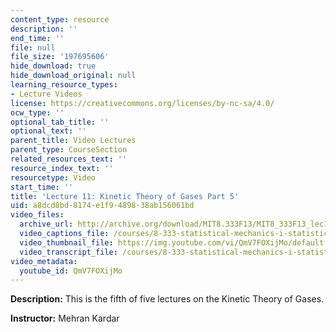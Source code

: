 ```yaml
---
content_type: resource
description: ''
end_time: ''
file: null
file_size: '197695606'
hide_download: true
hide_download_original: null
learning_resource_types:
- Lecture Videos
license: https://creativecommons.org/licenses/by-nc-sa/4.0/
ocw_type: ''
optional_tab_title: ''
optional_text: ''
parent_title: Video Lectures
parent_type: CourseSection
related_resources_text: ''
resource_index_text: ''
resourcetype: Video
start_time: ''
title: 'Lecture 11: Kinetic Theory of Gases Part 5'
uid: a8dcd8bd-8174-e1f9-4898-38ab156061bd
video_files:
  archive_url: http://archive.org/download/MIT8.333F13/MIT8_333F13_lec11_300k.mp4
  video_captions_file: /courses/8-333-statistical-mechanics-i-statistical-mechanics-of-particles-fall-2013/7100fb32a59a5d52a68570fd5d723082_QmV7FOXijMo.vtt
  video_thumbnail_file: https://img.youtube.com/vi/QmV7FOXijMo/default.jpg
  video_transcript_file: /courses/8-333-statistical-mechanics-i-statistical-mechanics-of-particles-fall-2013/6e2b7447063287237ac494de2b888505_QmV7FOXijMo.pdf
video_metadata:
  youtube_id: QmV7FOXijMo
---
```


**Description:** This is the fifth of five lectures on the Kinetic Theory of Gases.

**Instructor:** Mehran Kardar

